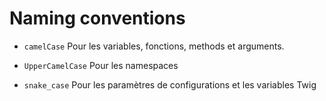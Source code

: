# Naming conventions

*   `camelCase` Pour les variables, fonctions, methods et arguments.

*   `UpperCamelCase` Pour les namespaces

*   `snake_case` Pour les paramètres de configurations et les variables Twig